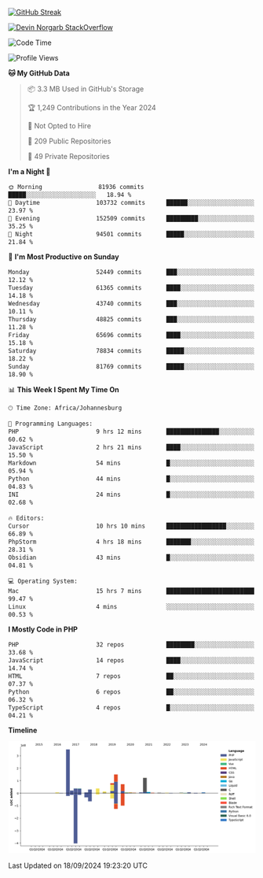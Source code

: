 
[![GitHub Streak](http://github-readme-streak-stats.herokuapp.com?user=DevinNorgarb&date_format=M%20j%5B%2C%20Y%5D)]()


[![Devin Norgarb StackOverflow](https://github-readme-stackoverflow.vercel.app/?userID=4993755)](https://stackoverflow.com/users/4993755/devin-norgarb)

<!--START_SECTION:waka-->
![Code Time](http://img.shields.io/badge/Code%20Time-9%2C103%20hrs%204%20mins-blue)

![Profile Views](http://img.shields.io/badge/Profile%20Views-5-blue)

**🐱 My GitHub Data** 

> 📦 3.3 MB Used in GitHub's Storage 
 > 
> 🏆 1,249 Contributions in the Year 2024
 > 
> 🚫 Not Opted to Hire
 > 
> 📜 209 Public Repositories 
 > 
> 🔑 49 Private Repositories 
 > 
**I'm a Night 🦉** 

```text
🌞 Morning                81936 commits       █████░░░░░░░░░░░░░░░░░░░░   18.94 % 
🌆 Daytime                103732 commits      ██████░░░░░░░░░░░░░░░░░░░   23.97 % 
🌃 Evening                152509 commits      █████████░░░░░░░░░░░░░░░░   35.25 % 
🌙 Night                  94501 commits       █████░░░░░░░░░░░░░░░░░░░░   21.84 % 
```
📅 **I'm Most Productive on Sunday** 

```text
Monday                   52449 commits       ███░░░░░░░░░░░░░░░░░░░░░░   12.12 % 
Tuesday                  61365 commits       ████░░░░░░░░░░░░░░░░░░░░░   14.18 % 
Wednesday                43740 commits       ███░░░░░░░░░░░░░░░░░░░░░░   10.11 % 
Thursday                 48825 commits       ███░░░░░░░░░░░░░░░░░░░░░░   11.28 % 
Friday                   65696 commits       ████░░░░░░░░░░░░░░░░░░░░░   15.18 % 
Saturday                 78834 commits       █████░░░░░░░░░░░░░░░░░░░░   18.22 % 
Sunday                   81769 commits       █████░░░░░░░░░░░░░░░░░░░░   18.90 % 
```


📊 **This Week I Spent My Time On** 

```text
🕑︎ Time Zone: Africa/Johannesburg

💬 Programming Languages: 
PHP                      9 hrs 12 mins       ███████████████░░░░░░░░░░   60.62 % 
JavaScript               2 hrs 21 mins       ████░░░░░░░░░░░░░░░░░░░░░   15.50 % 
Markdown                 54 mins             █░░░░░░░░░░░░░░░░░░░░░░░░   05.94 % 
Python                   44 mins             █░░░░░░░░░░░░░░░░░░░░░░░░   04.83 % 
INI                      24 mins             █░░░░░░░░░░░░░░░░░░░░░░░░   02.68 % 

🔥 Editors: 
Cursor                   10 hrs 10 mins      █████████████████░░░░░░░░   66.89 % 
PhpStorm                 4 hrs 18 mins       ███████░░░░░░░░░░░░░░░░░░   28.31 % 
Obsidian                 43 mins             █░░░░░░░░░░░░░░░░░░░░░░░░   04.81 % 

💻 Operating System: 
Mac                      15 hrs 7 mins       █████████████████████████   99.47 % 
Linux                    4 mins              ░░░░░░░░░░░░░░░░░░░░░░░░░   00.53 % 
```

**I Mostly Code in PHP** 

```text
PHP                      32 repos            ████████░░░░░░░░░░░░░░░░░   33.68 % 
JavaScript               14 repos            ████░░░░░░░░░░░░░░░░░░░░░   14.74 % 
HTML                     7 repos             ██░░░░░░░░░░░░░░░░░░░░░░░   07.37 % 
Python                   6 repos             ██░░░░░░░░░░░░░░░░░░░░░░░   06.32 % 
TypeScript               4 repos             █░░░░░░░░░░░░░░░░░░░░░░░░   04.21 % 
```



**Timeline**

![Lines of Code chart](https://raw.githubusercontent.com/DevinNorgarb/DevinNorgarb/main/assets/bar_graph.png)


 Last Updated on 18/09/2024 19:23:20 UTC
<!--END_SECTION:waka-->


